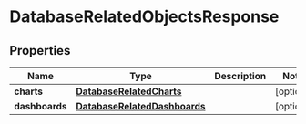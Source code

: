 # DatabaseRelatedObjectsResponse

## Properties
Name | Type | Description | Notes
------------ | ------------- | ------------- | -------------
**charts** | [**DatabaseRelatedCharts**](DatabaseRelatedCharts.md) |  |  [optional]
**dashboards** | [**DatabaseRelatedDashboards**](DatabaseRelatedDashboards.md) |  |  [optional]
